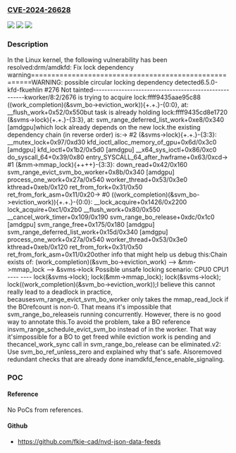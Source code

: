 ### [CVE-2024-26628](https://cve.mitre.org/cgi-bin/cvename.cgi?name=CVE-2024-26628)
![](https://img.shields.io/static/v1?label=Product&message=Linux&color=blue)
![](https://img.shields.io/static/v1?label=Version&message=1da177e4c3f4%3C%207a70663ba02b%20&color=brighgreen)
![](https://img.shields.io/static/v1?label=Vulnerability&message=n%2Fa&color=brighgreen)

### Description

In the Linux kernel, the following vulnerability has been resolved:drm/amdkfd: Fix lock dependency warning======================================================WARNING: possible circular locking dependency detected6.5.0-kfd-fkuehlin #276 Not tainted------------------------------------------------------kworker/8:2/2676 is trying to acquire lock:ffff9435aae95c88 ((work_completion)(&svm_bo->eviction_work)){+.+.}-{0:0}, at: __flush_work+0x52/0x550but task is already holding lock:ffff9435cd8e1720 (&svms->lock){+.+.}-{3:3}, at: svm_range_deferred_list_work+0xe8/0x340 [amdgpu]which lock already depends on the new lock.the existing dependency chain (in reverse order) is:-> #2 (&svms->lock){+.+.}-{3:3}:       __mutex_lock+0x97/0xd30       kfd_ioctl_alloc_memory_of_gpu+0x6d/0x3c0 [amdgpu]       kfd_ioctl+0x1b2/0x5d0 [amdgpu]       __x64_sys_ioctl+0x86/0xc0       do_syscall_64+0x39/0x80       entry_SYSCALL_64_after_hwframe+0x63/0xcd-> #1 (&mm->mmap_lock){++++}-{3:3}:       down_read+0x42/0x160       svm_range_evict_svm_bo_worker+0x8b/0x340 [amdgpu]       process_one_work+0x27a/0x540       worker_thread+0x53/0x3e0       kthread+0xeb/0x120       ret_from_fork+0x31/0x50       ret_from_fork_asm+0x11/0x20-> #0 ((work_completion)(&svm_bo->eviction_work)){+.+.}-{0:0}:       __lock_acquire+0x1426/0x2200       lock_acquire+0xc1/0x2b0       __flush_work+0x80/0x550       __cancel_work_timer+0x109/0x190       svm_range_bo_release+0xdc/0x1c0 [amdgpu]       svm_range_free+0x175/0x180 [amdgpu]       svm_range_deferred_list_work+0x15d/0x340 [amdgpu]       process_one_work+0x27a/0x540       worker_thread+0x53/0x3e0       kthread+0xeb/0x120       ret_from_fork+0x31/0x50       ret_from_fork_asm+0x11/0x20other info that might help us debug this:Chain exists of:  (work_completion)(&svm_bo->eviction_work) --> &mm->mmap_lock --> &svms->lock Possible unsafe locking scenario:       CPU0                    CPU1       ----                    ----  lock(&svms->lock);                               lock(&mm->mmap_lock);                               lock(&svms->lock);  lock((work_completion)(&svm_bo->eviction_work));I believe this cannot really lead to a deadlock in practice, becausesvm_range_evict_svm_bo_worker only takes the mmap_read_lock if the BOrefcount is non-0. That means it's impossible that svm_range_bo_releaseis running concurrently. However, there is no good way to annotate this.To avoid the problem, take a BO reference insvm_range_schedule_evict_svm_bo instead of in the worker. That way it'simpossible for a BO to get freed while eviction work is pending and thecancel_work_sync call in svm_range_bo_release can be eliminated.v2: Use svm_bo_ref_unless_zero and explained why that's safe. Alsoremoved redundant checks that are already done inamdkfd_fence_enable_signaling.

### POC

#### Reference
No PoCs from references.

#### Github
- https://github.com/fkie-cad/nvd-json-data-feeds

